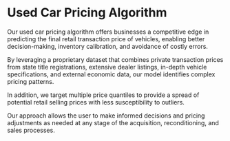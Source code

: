 # Used Car Pricing Algorithm

Our used car pricing algorithm offers businesses a competitive edge in predicting the final retail transaction price of vehicles, enabling better decision-making, inventory calibration, and avoidance of costly errors.

By leveraging a proprietary dataset that combines private transaction prices from state title registrations, extensive dealer listings, in-depth vehicle specifications, and external economic data, our model identifies complex pricing patterns.

In addition, we target multiple price quantiles to provide a spread of potential retail selling prices with less susceptibility to outliers.

Our approach allows the user to make informed decisions and pricing adjustments as needed at any stage of the acquisition, reconditioning, and sales processes.

